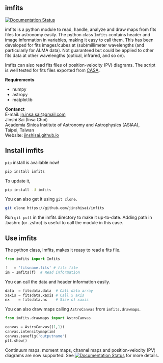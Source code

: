 imfits
-----------------------

[![Documentation Status](https://readthedocs.org/projects/imfits/badge/?version=latest)](https://imfits.readthedocs.io/en/latest/?badge=latest)

imfits is a python module to read, handle, analyze and draw maps from fits files for astronomy easily. The python class `Imfits` contains header and image information in variables, making it easy to call them. This has been developed for fits images/cubes at (sub)millimeter wavelengths (and particularly for ALMA data). Not guaranteed but could be applied to other fits data at other wavelengths (optical, infrared, and so on).

Imfits can also read fits files of position-velocity (PV) diagrams. The script is well tested for fits files exported from [CASA](https://casa.nrao.edu).

**Requirements**

- numpy
- astropy
- matplotlib


**Contanct**  
E-mail: jn.insa.sai@gmail.com  
Jinshi Sai (Insa Choi)  
Academia Sinica Institute of Astronomy and Astrophysics (ASIAA),  
Taipei, Taiwan  
Website: [jinshisai.github.io](https://jinshisai.github.io)


Install imfits
----

`pip` install is available now!

```bash
pip install imfits
```

To update it,

```bash
pip install -U imfits
```

You can also get it using `git clone`.

```bash
git clone https://github.com/jinshisai/imfits
```

Run `git pull` in the imfits directory to make it up-to-date. Adding path in .bashrc (or .zshrc) is useful to call the module in this case.



Use imfits
---------------

The python class, Imfits, makes it reasy to read a fits file.

```python
from imfits import Imfits

f   = 'fitsname.fits' # fits file
im = Imfits(f)  # Read information
```

You can call the data and header information easily.

```python
data  = fitsdata.data  # Call data array
xaxis = fitsdata.xaxis # Call x axis
nx    = fitsdata.nx    # Size of xaxis
```

You can also draw maps calling `AstroCanvas` from `imfits.drawmaps`.

```python
from imfits.drawmaps import AstroCanvas

canvas = AstroCanvas((1,1))
canvas.intensitymap(im)
canvas.savefig('outputname')
plt.show()
```

Continuum maps, moment maps, channel maps and position-velocity (PV) diagrams are now supported. See [![Documentation Status](https://readthedocs.org/projects/imfits/badge/?version=latest)](https://imfits.readthedocs.io/en/latest/?badge=latest) for more details.